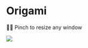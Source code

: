 # Origami
👩‍💻 Pinch to resize any window

![](https://media.giphy.com/media/3ohhwCErb9bInOiI4E/giphy.gif)
